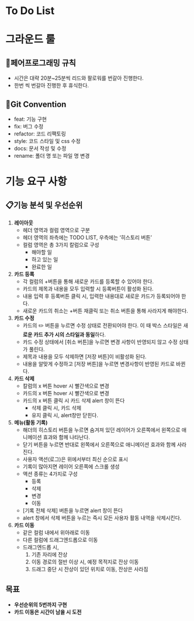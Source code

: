 # To Do List

# 그라운드 룰

## 🤝페어프로그래밍 규칙

-   시간은 대략 20분~25분씩 리드와 팔로워를 번갈아 진행한다.
-   한번 씩 번갈아 진행한 후 휴식한다.

## 📜Git Convention

-   feat: 기능 구현
-   fix: 버그 수정
-   refactor: 코드 리팩토링
-   style: 코드 스타일 및 css 수정
-   docs: 문서 작성 및 수정
-   rename: 폴더 명 또는 파일 명 변경

# 기능 요구 사항

## 📋기능 분석 및 우선순위

1. **레이아웃**
    - 헤더 영역과 컬럼 영역으로 구분
    - 헤더 영역의 좌측에는 TODO LIST, 우측에는 ‘히스토리 버튼’
    - 컬럼 영역은 총 3가지 칼럼으로 구성
        - 해야할 일
        - 하고 있는 일
        - 완료한 일
2. **카드 등록**
    - 각 컬럼의 +버튼을 통해 새로운 카드를 등록할 수 있어야 한다.
    - 카드의 제목과 내용을 모두 입력할 시 등록버튼이 활성화 된다.
    - 내용 입력 후 등록버튼 클릭 시, 입력한 내용대로 새로운 카드가 등록되어야 한다.
    - 새로운 카드의 취소는 +버튼 재클릭 또는 취소 버튼을 통해 사라지게 해야한다.
3. **카드 수정**
    - 카드의 ✏️ 버튼을 누르면 수정 상태로 전환되어야 한다. 이 때 박스 스타일은 새**로운 카드 추가 시의 스타일과 동일**하다.
    - 카드 수정 상태에서 [취소 버튼]을 누르면 변경 사항이 반영되지 않고 수정 상태가 풀린다.
    - 제목과 내용을 모두 삭제하면 [저장 버튼]이 비활성화 된다.
    - 내용을 알맞게 수정하고 [저장 버튼]을 누르면 변경사항이 반영된 카드로 바뀐다.
4. **카드 삭제**
    - 칼럼의 x 버튼 hover 시 빨간색으로 변경
    - 카드의 x 버튼 hover 시 빨간색으로 변경
    - 카드의 x 버튼 클릭 시 카드 삭제 alert 창이 뜬다
        - 삭제 클릭 시, 카드 삭제
        - 유지 클릭 시, alert창만 닫힌다.
5. **메뉴(활동 기록)**
    - 해더의 히스토리 버튼을 누르면 숨겨져 있던 레이어가 오른쪽에서 왼쪽으로 애니메이션 효과와 함께 나타난다.
    - 닫기 버튼을 누르면 반대로 왼쪽에서 오른쪽으로 애니메이션 효과와 함께 사라진다.
    - 사용자 액션(로그)은 위에서부터 최신 순으로 표시
    - 기록이 많아지면 레이어 오른쪽에 스크롤 생성
    - 액션 종류는 4가지로 구성
        - 등록
        - 삭제
        - 변경
        - 이동
    - [기록 전체 삭제] 버튼을 누르면 alert 창이 뜬다
    - alert 창에서 삭제 버튼을 누르는 즉시 모든 사용자 활동 내역을 삭제시킨다.
6. **카드 이동**
    - 같은 컬럼 내에서 위아래로 이동
    - 다른 컬럼에 드래그엔드롭으로 이동
    - 드래그엔드롭 시,
        1. 기존 자리에 잔상
        2. 이동 경로의 절반 이상 시, 예정 목적지로 잔상 이동
        3. 드래그 중단 시 잔상이 있던 위치로 이동, 잔상은 사라짐

## 목표

-   **우선순위의 5번까지 구현**
-   **카드 이동은 시간이 남을 시 도전**
